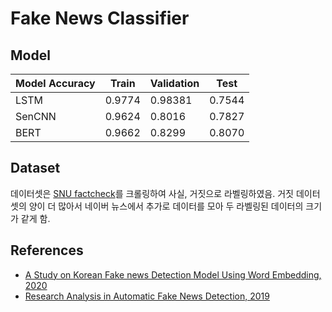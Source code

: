 Fake News Classifier
========================
## Model
| Model Accuracy | Train | Validation | Test |
|----------------|-------|------------|------|
| LSTM           | 0.9774 | 0.98381   | 0.7544 |
| SenCNN         | 0.9624 | 0.8016    | 0.7827 |
| BERT           | 0.9662 | 0.8299    | 0.8070 |



## Dataset
데이터셋은 [SNU factcheck](https://factcheck.snu.ac.kr/)를 크롤링하여 사실, 거짓으로 라벨링하였음.
거짓 데이터셋의 양이 더 많아서 네이버 뉴스에서 추가로 데이터를 모아 두 라벨링된 데이터의 크기가 같게 함.

## References
- [A Study on Korean Fake news Detection Model Using Word Embedding, 2020](https://www.koreascience.or.kr/article/CFKO202022449680088.pdf)
- [Research Analysis in Automatic Fake News Detection, 2019](http://hiai.co.kr/wp-content/uploads/2019/12/%EB%85%BC%EB%AC%B8%EC%A6%9D%EB%B9%99_2019_02.pdf)


